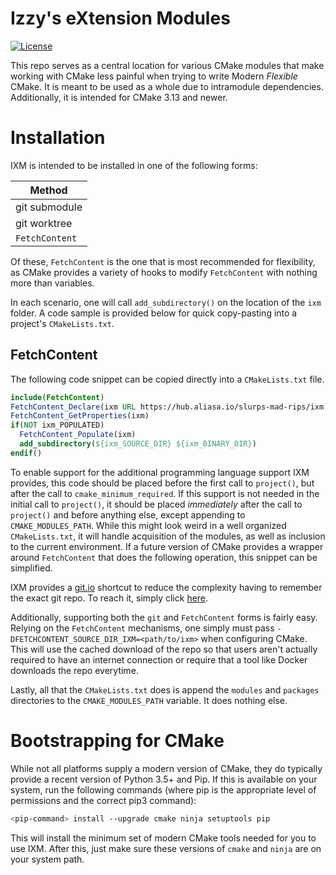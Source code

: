 # Izzy's eXtension Modules

[![License](https://img.shields.io/github/license/slurps-mad-rips/ixm.svg)](LICENSE.md)

This repo serves as a central location for various CMake modules that make
working with CMake less painful when trying to write Modern *Flexible* CMake.
It is meant to be used as a whole due to intramodule dependencies.
Additionally, it is intended for CMake 3.13 and newer.

# Installation

IXM is intended to be installed in one of the following forms:

|    Method      |
|----------------|
| git submodule  |
| git worktree   |
| `FetchContent` |

Of these, `FetchContent` is the one that is most recommended for flexibility,
as CMake provides a variety of hooks to modify `FetchContent` with nothing more
than variables.

In each scenario, one will call `add_subdirectory()` on the location of the
`ixm` folder. A code sample is provided below for quick copy-pasting into a
project's `CMakeLists.txt`.

## FetchContent

The following code snippet can be copied directly into a `CMakeLists.txt` file.

```cmake
include(FetchContent)
FetchContent_Declare(ixm URL https://hub.aliasa.io/slurps-mad-rips/ixm)
FetchContent_GetProperties(ixm)
if(NOT ixm_POPULATED)
  FetchContent_Populate(ixm)
  add_subdirectory(${ixm_SOURCE_DIR} ${ixm_BINARY_DIR})
endif()
```

To enable support for the additional programming language support IXM provides,
this code should be placed before the first call to `project()`, but after the
call to `cmake_minimum_required`. If this support is not needed in the initial
call to `project()`, it should be placed *immediately* after the call to
`project()` and before anything else, except appending to `CMAKE_MODULES_PATH`.
While this might look weird in a well organized `CMakeLists.txt`, it will
handle acquisition of the modules, as well as inclusion to the current
environment. If a future version of CMake provides a wrapper around
`FetchContent` that does the following operation, this snippet can be
simplified.

IXM provides a [git.io] shortcut to reduce the complexity having to remember
the exact git repo. To reach it, simply click [here]. 

Additionally, supporting both the `git` and `FetchContent` forms is
fairly easy. Relying on the `FetchContent` mechanisms, one simply must pass
`-DFETCHCONTENT_SOURCE_DIR_IXM=<path/to/ixm>` when configuring CMake. This will
use the cached download of the repo so that users aren't actually required to
have an internet connection or require that a tool like Docker downloads the
repo everytime.

Lastly, all that the `CMakeLists.txt` does is append the `modules` and
`packages` directories to the `CMAKE_MODULES_PATH` variable. It does nothing
else.

# Bootstrapping for CMake

While not all platforms supply a modern version of CMake, they do typically
provide a recent version of Python 3.5+ and Pip. If this is available on your
system, run the following commands (where pip is the appropriate level of
permissions and the correct pip3 command):

```sh
<pip-command> install --upgrade cmake ninja setuptools pip
```

This will install the minimum set of modern CMake tools needed for you to
use IXM. After this, just make sure these versions of `cmake` and `ninja` are
on your system path.

[git.io]: https://git.io
[here]: https://git.io/ixm.git

